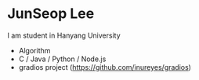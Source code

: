 JunSeop Lee
======

I am student in Hanyang University
 * Algorithm
 * C / Java / Python / Node.js
 * gradios project (https://github.com/inureyes/gradios)
